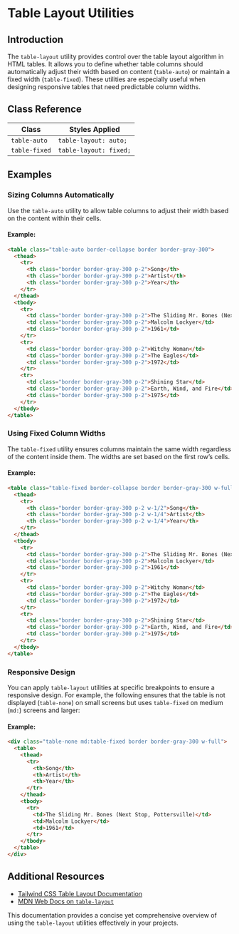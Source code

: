 # Table Layout Utilities

## Introduction
The `table-layout` utility provides control over the table layout algorithm in HTML tables. It allows you to define whether table columns should automatically adjust their width based on content (`table-auto`) or maintain a fixed width (`table-fixed`). These utilities are especially useful when designing responsive tables that need predictable column widths.

## Class Reference
| Class       | Styles Applied            |
|------------|--------------------------|
| `table-auto` | `table-layout: auto;`  |
| `table-fixed` | `table-layout: fixed;` |

## Examples

### Sizing Columns Automatically
Use the `table-auto` utility to allow table columns to adjust their width based on the content within their cells.

#### Example:
```html
<table class="table-auto border-collapse border border-gray-300">
  <thead>
    <tr>
      <th class="border border-gray-300 p-2">Song</th>
      <th class="border border-gray-300 p-2">Artist</th>
      <th class="border border-gray-300 p-2">Year</th>
    </tr>
  </thead>
  <tbody>
    <tr>
      <td class="border border-gray-300 p-2">The Sliding Mr. Bones (Next Stop, Pottersville)</td>
      <td class="border border-gray-300 p-2">Malcolm Lockyer</td>
      <td class="border border-gray-300 p-2">1961</td>
    </tr>
    <tr>
      <td class="border border-gray-300 p-2">Witchy Woman</td>
      <td class="border border-gray-300 p-2">The Eagles</td>
      <td class="border border-gray-300 p-2">1972</td>
    </tr>
    <tr>
      <td class="border border-gray-300 p-2">Shining Star</td>
      <td class="border border-gray-300 p-2">Earth, Wind, and Fire</td>
      <td class="border border-gray-300 p-2">1975</td>
    </tr>
  </tbody>
</table>
```

### Using Fixed Column Widths
The `table-fixed` utility ensures columns maintain the same width regardless of the content inside them. The widths are set based on the first row’s cells.

#### Example:
```html
<table class="table-fixed border-collapse border border-gray-300 w-full">
  <thead>
    <tr>
      <th class="border border-gray-300 p-2 w-1/2">Song</th>
      <th class="border border-gray-300 p-2 w-1/4">Artist</th>
      <th class="border border-gray-300 p-2 w-1/4">Year</th>
    </tr>
  </thead>
  <tbody>
    <tr>
      <td class="border border-gray-300 p-2">The Sliding Mr. Bones (Next Stop, Pottersville)</td>
      <td class="border border-gray-300 p-2">Malcolm Lockyer</td>
      <td class="border border-gray-300 p-2">1961</td>
    </tr>
    <tr>
      <td class="border border-gray-300 p-2">Witchy Woman</td>
      <td class="border border-gray-300 p-2">The Eagles</td>
      <td class="border border-gray-300 p-2">1972</td>
    </tr>
    <tr>
      <td class="border border-gray-300 p-2">Shining Star</td>
      <td class="border border-gray-300 p-2">Earth, Wind, and Fire</td>
      <td class="border border-gray-300 p-2">1975</td>
    </tr>
  </tbody>
</table>
```

### Responsive Design
You can apply `table-layout` utilities at specific breakpoints to ensure a responsive design. For example, the following ensures that the table is not displayed (`table-none`) on small screens but uses `table-fixed` on medium (`md:`) screens and larger:

#### Example:
```html
<div class="table-none md:table-fixed border border-gray-300 w-full">
  <table>
    <thead>
      <tr>
        <th>Song</th>
        <th>Artist</th>
        <th>Year</th>
      </tr>
    </thead>
    <tbody>
      <tr>
        <td>The Sliding Mr. Bones (Next Stop, Pottersville)</td>
        <td>Malcolm Lockyer</td>
        <td>1961</td>
      </tr>
    </tbody>
  </table>
</div>
```

## Additional Resources
- [Tailwind CSS Table Layout Documentation](https://tailwindcss.com/docs/table-layout)
- [MDN Web Docs on `table-layout`](https://developer.mozilla.org/en-US/docs/Web/CSS/table-layout)

This documentation provides a concise yet comprehensive overview of using the `table-layout` utilities effectively in your projects.

